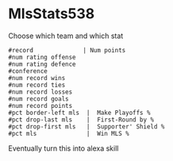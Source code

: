 # MlsStats538

Choose which team and which stat

    #record              | Num points
    #num rating offense
    #num rating defence
    #conference
    #num record wins
    #num record ties
    #num record losses
    #num record goals
    #num record points
    #pct border-left mls  |  Make Playoffs %
    #pct drop-last mls    |  First-Round by %
    #pct drop-first mls   |  Supporter' Shield %
    #pct mls              |  Win MLS %

Eventually turn this into alexa skill
